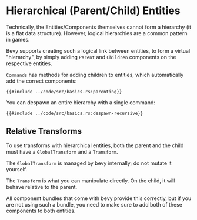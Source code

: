 # Hierarchical (Parent/Child) Entities

Technically, the Entities/Components themselves cannot form a hierarchy (it is a
flat data structure). However, logical hierarchies are a common pattern in games.

Bevy supports creating such a logical link between entities, to form a virtual
"hierarchy", by simply adding `Parent` and  `Children` components on the
respective entities.

`Commands` has methods for adding children to entities, which automatically add the correct components:

```rust,no_run,noplayground
{{#include ../code/src/basics.rs:parenting}}
```

You can despawn an entire hierarchy with a single command:

```rust,no_run,noplayground
{{#include ../code/src/basics.rs:despawn-recursive}}
```

## Relative Transforms

To use transforms with hierarchical entities, both the parent and the child must have a `GlobalTransform` and a `Transform`.

The `GlobalTransform` is managed by bevy internally; do not mutate it yourself.

The `Transform` is what you can manipulate directly. On the child, it will behave relative to the parent.

All component bundles that come with bevy provide this correctly, but if you are
not using such a bundle, you need to make sure to add both of these components to both entities.
